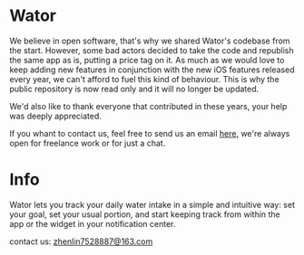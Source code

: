# Wator
We believe in open software, that's why we shared Wator's codebase from the start. However, some bad actors decided to take the code and republish the same app as is, putting a price tag on it. As much as we would love to keep adding new features in conjunction with the new iOS features released every year, we can't afford to fuel this kind of behaviour. This is why the public repository is now read only and it will no longer be updated.  

We'd also like to thank everyone that contributed in these years, your help was deeply appreciated.  

If you whant to contact us, feel free to send us an email [here](mail:zhenlin7528887@163.com), we're always open for freelance work or for just a chat.

# Info

Wator lets you track your daily water intake in a simple and intuitive way: set your goal, set your usual portion, and start keeping track from within the app or the widget in your notification center.  

contact us: zhenlin7528887@163.com
